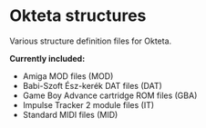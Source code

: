 # Okteta structures
Various structure definition files for Okteta.

**Currently included:**
* Amiga MOD files (MOD)
* Babi-Szoft Ész-kerék DAT files (DAT)
* Game Boy Advance cartridge ROM files (GBA)
* Impulse Tracker 2 module files (IT)
* Standard MIDI files (MID)
